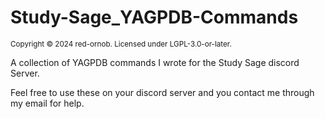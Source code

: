 # Study-Sage_YAGPDB-Commands
<sub> Copyright &copy; 2024 red-ornob. Licensed under LGPL-3.0-or-later. </sub>


A collection of YAGPDB commands I wrote for the Study Sage discord Server.


Feel free to use these on your discord server and you contact me through my email for help.